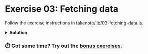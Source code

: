 # Exercise 03: Fetching data

Follow the exercise instructions in [takenote/lib/03-fetching-data.js](../takenote/lib/03-fetching-data.js).

<details>
	<summary><strong>Solution</strong></summary>

You can view a potential solution in
[03-fetching-data.solution.js](./03-fetching-data.solution.js).

</details>

### ⏱️ Got some time? Try out the [bonus exercises](./04-bonus-exercises.md).
